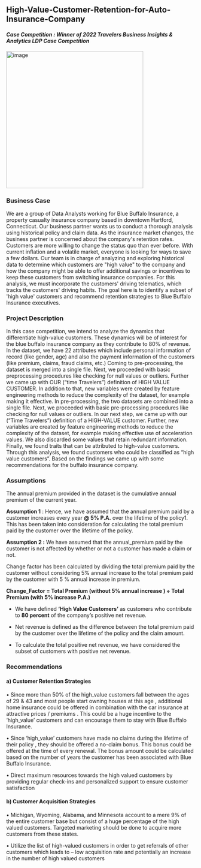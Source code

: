 ## High-Value-Customer-Retention-for-Auto-Insurance-Company

#### _Case Competition : Winner of 2022 Travelers Business Insights & Analytics LDP Case Competition_

<img width="366" alt="image" src="https://user-images.githubusercontent.com/70052374/224926401-2273b8a2-e108-478f-87d8-f4c850e0fc8e.png">

### **Business Case**

We are a group of Data Analysts working for Blue Buffalo Insurance, a property casualty insurance company 
based in downtown Hartford, Connecticut. Our business partner wants us to conduct a thorough analysis using 
historical policy and claim data. As the insurance market changes, the business partner is concerned about the 
company's retention rates. Customers are more willing to change the status quo than ever before. With current 
inflation and a volatile market, everyone is looking for ways to save a few dollars. Our team is in charge of 
analyzing and exploring historical data to determine which customers are "high value" to the company and 
how the company might be able to offer additional savings or incentives to keep these customers from 
switching insurance companies. For this analysis, we must incorporate the customers' driving telematics, which 
tracks the customers' driving habits. The goal here is to identify a subset of 'high value' customers and 
recommend retention strategies to Blue Buffalo Insurance executives.


### **Project Description**

In this case competition, we intend to analyze the dynamics that differentiate high-value customers. These 
dynamics will be of interest for the blue buffalo insurance company as they contribute to 80% of revenue.
In the dataset, we have 22 attributes which include personal information of record (like gender, age) and 
also the payment information of the customers (like premium, claims, fraud claims, etc.)
Coming to pre-processing, the dataset is merged into a single file. Next, we proceeded with basic 
preprocessing procedures like checking for null values or outliers. Further we came up with OUR (“time 
Travelers”) definition of HIGH VALUE CUSTOMER. In addition to that, new variables were created by 
feature engineering methods to reduce the complexity of the dataset, for example making it effective.
In pre-processing, the two datasets are combined into a single file. Next, we proceeded with basic pre-processing procedures like checking for null values or outliers.
In our next step, we came up with our (“Time Travelers”) definition of a HIGH-VALUE customer. Further, 
new variables are created by feature engineering methods to reduce the complexity of the dataset, for 
example making effective use of acceleration values. We also discarded some values that retain redundant 
information.
Finally, we found traits that can be attributed to high-value customers. Through this analysis, we found 
customers who could be classified as “high value customers”. Based on the findings we came up with 
some recommendations for the buffalo insurance company.

### **Assumptions**

The annual premium provided in the dataset is the cumulative annual premium of the current year.

**Assumption 1** : Hence, we have assumed that the annual premium paid by a customer increases every 
year **@ 5% P.A.** over the lifetime of the policy1. This has been taken into consideration for calculating the 
total premium paid by the customer over the lifetime of the policy. 

**Assumption 2 :** We have assumed that the annual_premium paid by the customer is not affected by 
whether or not a customer has made a claim or not.

Change factor has been calculated by dividing the total premium paid by the customer without 
considering 5% annual increase to the total premium paid by the customer with 5 % annual increase in 
premium.


**Change_Factor = Total Premium (without 5% annual increase ) ÷
Total Premium (with 5% increase P.A.)**




* We have defined **‘High Value Customers’** as customers who contribute to **80 percent** of the company’s 
positive net revenue.

* Net revenue is defined as the difference between the total premium paid by the 
customer over the lifetime of the policy and the claim amount. 

* To calculate the total positive net revenue, we have considered the subset of customers with positive net 
revenue.

### **Recommendations**


#### **a) Customer Retention Strategies**

• Since more than 50% of the high_value customers fall between the ages of 29 & 43 and 
most people start owning houses at this age , additional home insurance could be offered 
in combination with the car insurance at attractive prices / premiums . This could be a 
huge incentive to the ‘high_value’ customers and can encourage them to stay with Blue 
Buffalo Insurance.

• Since ‘high_value’ customers have made no claims during the lifetime of their policy , they 
should be offered a no-claim bonus. This bonus could be offered at the time of every 
renewal. The bonus amount could be calculated based on the number of years the 
customer has been associated with Blue Buffalo Insurance.

• Direct maximum resources towards the high valued customers by providing regular 
check-ins and personalized support to ensure customer satisfaction




#### **b) Customer Acquisition Strategies**

• Michigan, Wyoming, Alabama, and Minnesota account to a mere 9% of the entire 
customer base but consist of a huge percentage of the high valued customers. Targeted 
marketing should be done to acquire more customers from these states.

• Utilize the list of high-valued customers in order to get referrals of other customers which 
leads to – low acquisition rate and potentially an increase in the number of high valued 
customers
